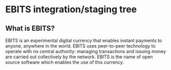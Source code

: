 EBITS integration/staging tree
=============================

What is EBITS?
----------------

EBITS is an experimental digital currency that enables instant payments to
anyone, anywhere in the world. EBITS uses peer-to-peer technology to operate
with no central authority: managing transactions and issuing money are carried
out collectively by the network. EBITS is the name of open source
software which enables the use of this currency.

